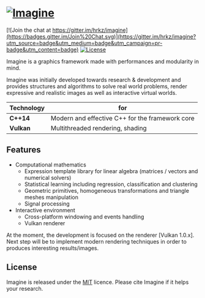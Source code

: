 [![Imagine](https://github.com/hrkz/imagine/blob/gh-pages/images/imagine.jpg)](https://imagine.github.io)
=======================

[![Join the chat at https://gitter.im/hrkz/imagine](https://badges.gitter.im/Join%20Chat.svg)](https://gitter.im/hrkz/imagine?utm_source=badge&utm_medium=badge&utm_campaign=pr-badge&utm_content=badge)
[![License](https://img.shields.io/badge/license-MIT-blue.svg)](LICENSE)

Imagine is a graphics framework made with performances and modularity in mind.

Imagine was initially developed towards research & development and provides structures and algorithms to solve real world problems, render expressive and realistic images as well as interactive virtual worlds.

Technology    | for
--------------|---------
**C++14**     | Modern and effective C++ for the framework core
**Vulkan**    | Multithreaded rendering, shading 

## Features

* Computational mathematics
  * Expression template library for linear algebra (matrices / vectors and numerical solvers)
  * Statistical learning including regression, classification and clustering
  * Geometric primitives, homogeneous transformations and triangle meshes manipulation
  * Signal processing 
* Interactive environment
  * Cross-platform windowing and events handling
  * Vulkan renderer

At the moment, the development is focused on the renderer [Vulkan 1.0.x]. 
Next step will be to implement modern rendering techniques in order to produces interesting results/images.
  
## License

Imagine is released under the [MIT](LICENSE) licence.
Please cite Imagine if it helps your research.
